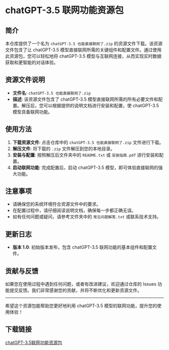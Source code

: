 # chatGPT-3.5 联网功能资源包

## 简介
本仓库提供了一个名为 `chatGPT-3.5 也能直接联网了.zip` 的资源文件下载。该资源文件包含了让 chatGPT-3.5 模型直接联网所需的关键组件和配置文件。通过使用此资源包，您可以轻松地将 chatGPT-3.5 模型与互联网连接，从而实现实时数据获取和更智能的对话体验。

## 资源文件说明
- **文件名**: `chatGPT-3.5 也能直接联网了.zip`
- **描述**: 该资源文件包含了 chatGPT-3.5 模型直接联网所需的所有必要文件和配置。解压后，您可以根据提供的说明文档进行安装和配置，使 chatGPT-3.5 模型具备联网功能。

## 使用方法
1. **下载资源文件**: 点击仓库中的 `chatGPT-3.5 也能直接联网了.zip` 文件进行下载。
2. **解压文件**: 将下载的 `.zip` 文件解压到您的本地目录。
3. **安装与配置**: 按照解压后文件夹中的 `README.txt` 或 `安装指南.pdf` 进行安装和配置。
4. **启动联网功能**: 完成配置后，启动 chatGPT-3.5 模型，即可体验直接联网的强大功能。

## 注意事项
- 请确保您的系统环境符合资源文件中的要求。
- 在配置过程中，请仔细阅读说明文档，确保每一步都正确无误。
- 如有任何问题或疑问，请参考文件夹中的 `常见问题解答.txt` 或联系技术支持。

## 更新日志
- **版本 1.0**: 初始版本发布，包含 chatGPT-3.5 联网功能的基本组件和配置文件。

## 贡献与反馈
如果您在使用过程中遇到任何问题，或者有改进建议，欢迎通过仓库的 Issues 功能提交反馈。我们非常感谢您的贡献，并将不断优化和更新资源文件。

---

希望这个资源包能帮助您更好地利用 chatGPT-3.5 模型的联网功能，提升您的使用体验！

## 下载链接

[chatGPT-3.5联网功能资源包](https://pan.quark.cn/s/63520115af98)